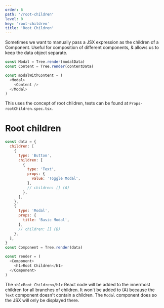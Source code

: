 ```yaml
---
order: 6
path: '/root-children'
level: 0
key: 'root-children'
title: 'Root Children'
---
```


Sometimes we want to manually pass a JSX expression as the children of a Component. Useful for composition of different components, & allows us to keep the data object separate.

```javascript
const Modal = Tree.render(modalData)
const Content = Tree.render(contentData)

const modalWithContent = (
  <Modal>
    <Content />
  </Modal>
)
```

This uses the concept of root children, tests can be found at `Props-rootChildren.spec.tsx`.

# Root children

```javascript
const data = {
  children: [
    {
      type: 'Button',
      children: [
        {
          type: 'Text',
          props: {
            value: 'Toggle Modal',
          },
          // children: [] (A)
        },
      ],
    },
    {
      type: 'Modal',
      props: {
        title: 'Basic Modal',
      },
      // children: [] (B)
    },
  ],
}
const Component = Tree.render(data)

const render = (
  <Component>
    <h1>Root Children</h1>
  </Component>
)
```

The `<h1>Root Children</h1>` React node will be added to the innermost children for all branches of children. It won't be added to (A) because the `Text` component doesn't contain a children. The `Modal` component does so the JSX will only be displayed there.
